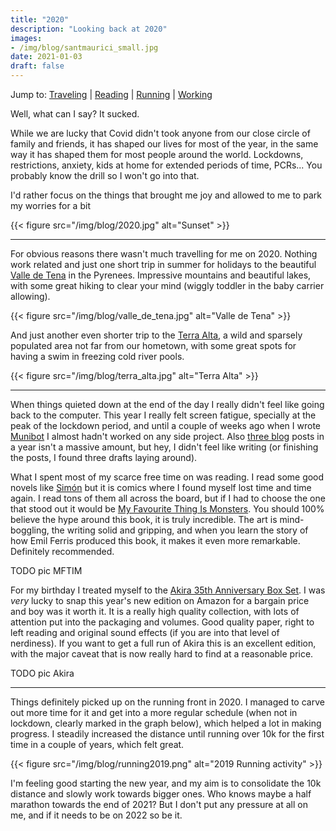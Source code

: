 ```yaml
---
title: "2020"
description: "Looking back at 2020"
images:
- /img/blog/santmaurici_small.jpg
date: 2021-01-03
draft: false
---
```


Jump to: <a href="#traveling">Traveling</a> | <a href="#reading">Reading</a> | <a href="#running">Running</a> | <a href="#working">Working</a>

Well, what can I say? It sucked.

While we are lucky that Covid didn't took anyone from our close circle of family and friends, it has shaped our lives for most of the year, in the same way it has shaped them for most people around the world. Lockdowns, restrictions, anxiety, kids at home for extended periods of time, PCRs... You probably know the drill so I won't go into that.

I'd rather focus on the things that brought me joy and allowed to me to park my worries for a bit

{{< figure src="/img/blog/2020.jpg" alt="Sunset" >}}

---

<a id="traveling"></a>
For obvious reasons there wasn't much travelling for me on 2020. Nothing work related and just one short trip in summer for holidays to the beautiful [Valle de Tena](https://www.flickr.com/search/?text=valle%20de%20tena) in the Pyrenees. Impressive mountains and beautiful lakes, with some great hiking to clear your mind (wiggly toddler in the baby carrier allowing).


{{< figure src="/img/blog/valle_de_tena.jpg" alt="Valle de Tena" >}}


And just another even shorter trip to the [Terra Alta](https://www.flickr.com/search/?text=terra%20alta), a wild and sparsely populated area not far from our hometown, with some great spots for having a swim in freezing cold river pools.

{{< figure src="/img/blog/terra_alta.jpg" alt="Terra Alta" >}}

---

<a id="reading"></a>
When things quieted down at the end of the day I really didn't feel like going back to the computer. This year I really felt screen fatigue, specially at the peak of the lockdown period, and until a couple of weeks ago when I wrote [Munibot](https://amercader.net/blog/munibot-the-friendly-geo-twitter-bot/) I almost hadn't worked on any side project. Also [three blog](https://amercader.net/blog/) posts in a year isn't a massive amount, but hey, I didn't feel like writing (or finishing the posts, I found three drafts laying around).

What I spent most of my scarce free time on was reading. I read some good novels like [Simón](https://blackiebooks.org/catalogo/simon/) but it is comics where I found myself lost time and time again. I read tons of them all across the board, but if I had to choose the one that stood out it would be [My Favourite Thing Is Monsters](https://www.fantagraphics.com/products/my-favorite-thing-is-monsters). You should 100% believe the hype around this book, it is truly incredible. The art is mind-boggling, the writing solid and gripping, and when you learn the story of how Emil Ferris produced this book, it makes it even more remarkable. Definitely recommended.

TODO pic MFTIM

For my birthday I treated myself to the [Akira 35th Anniversary Box Set](https://kodanshacomics.com/series/akira-35th-anniversary-box-set/). I was *very* lucky to snap this year's new edition on Amazon for a bargain price and boy was it worth it. It is a really high quality collection, with lots of attention put into the packaging and volumes. Good quality paper, right to left reading and original sound effects (if you are into that level of nerdiness). If you want to get a full run of Akira this is an excellent edition, with the major caveat that is now really hard to find at a reasonable price.

TODO pic Akira


---

<a id="running"></a>
Things definitely picked up on the running front in 2020. I managed to carve out more time for it and get into a more regular schedule (when not in lockdown, clearly marked in the graph below), which helped a lot in making progress. I steadily increased the distance until running over 10k for the first time in a couple of years, which felt great.

<div id='chart'></div>
<link rel="stylesheet" href="https://cdnjs.cloudflare.com/ajax/libs/c3/0.7.11/c3.min.css" integrity="sha256-6keM3+sDUFwuiB+tXRq/HV8tqQYlvarrsoWkx53dSgY=" crossorigin="anonymous" />
<style>
.c3-tooltip-container th{
color: black;
}

</style>
<script src="https://cdnjs.cloudflare.com/ajax/libs/d3/5.14.2/d3.min.js" integrity="sha256-M2M+sgC2bZ4r73FO1LV5JmHiS5COwEb2Uqw7EbsHmBY=" crossorigin="anonymous"></script>
<script src="https://cdnjs.cloudflare.com/ajax/libs/c3/0.7.11/c3.min.js" integrity="sha256-yMKikbJX1KiqhWV2sg9EnZz6kSLj+rojDR0Tma4TPA0=" crossorigin="anonymous"></script>

<script src="/js/running2020.js"></script>
<noscript>
{{< figure src="/img/blog/running2019.png" alt="2019 Running activity" >}}
</noscript>

I'm feeling good starting the new year, and my aim is to consolidate the 10k distance and slowly work towards bigger ones. Who knows maybe a half marathon towards the end of 2021? But I don't put any pressure at all on me, and if it needs to be on 2022 so be it.
